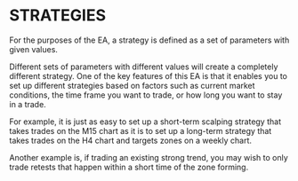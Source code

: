 # STRATEGIES

For the purposes of the EA, a strategy is defined as a set of parameters with given values.

Different sets of parameters with different values will create a completely different strategy. One of the key features of this EA is that it enables you to set up different strategies based on factors such as current market conditions, the time frame you want to trade, or how long you want to stay in a trade.

For example, it is just as easy to set up a short-term scalping strategy that takes trades on the M15 chart as it is to set up a long-term strategy that takes trades on the H4 chart and targets zones on a weekly chart.

Another example is, if trading an existing strong trend, you may wish to only trade retests that happen within a short time of the zone forming.

